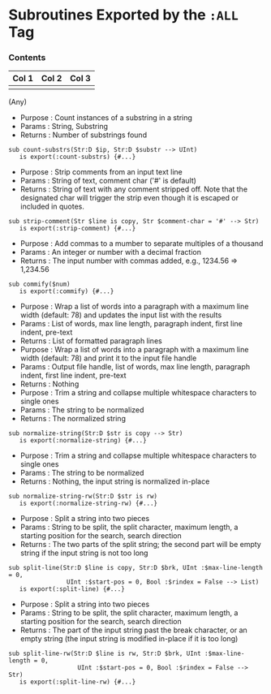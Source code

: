 # Subroutines Exported by the `:ALL` Tag

### Contents

| Col 1 | Col 2 | Col 3 |
| --- | --- | --- |
|  |  |  |
(Any)
- Purpose : Count instances of a substring in a string
- Params  : String, Substring
- Returns : Number of substrings found
```perl6
sub count-substrs(Str:D $ip, Str:D $substr --> UInt)
   is export(:count-substrs) {#...}
```
- Purpose : Strip comments from an input text line
- Params  : String of text, comment char ('#' is default)
- Returns : String of text with any comment stripped off. Note that the designated char will trigger the strip even though it is escaped or included in quotes.
```perl6
sub strip-comment(Str $line is copy, Str $comment-char = '#' --> Str)
   is export(:strip-comment) {#...}
```
- Purpose : Add commas to a mumber to separate multiples of a thousand
- Params  : An integer or number with a decimal fraction
- Returns : The input number with commas added, e.g., 1234.56 => 1,234.56
```perl6
sub commify($num)
   is export(:commify) {#...}
```
- Purpose : Wrap a list of words into a paragraph with a maximum line width (default: 78) and updates the input list with the results
- Params  : List of words, max line length, paragraph indent, first line indent, pre-text
- Returns : List of formatted paragraph lines
- Purpose : Wrap a list of words into a paragraph with a maximum line width (default: 78) and print it to the input file handle
- Params  : Output file handle, list of words, max line length, paragraph indent, first line indent, pre-text
- Returns : Nothing
- Purpose : Trim a string and collapse multiple whitespace characters to single ones
- Params  : The string to be normalized
- Returns : The normalized string
```perl6
sub normalize-string(Str:D $str is copy --> Str)
   is export(:normalize-string) {#...}
```
- Purpose : Trim a string and collapse multiple whitespace characters to single ones
- Params  : The string to be normalized
- Returns : Nothing, the input string is normalized in-place
```perl6
sub normalize-string-rw(Str:D $str is rw)
   is export(:normalize-string-rw) {#...}
```
- Purpose : Split a string into two pieces
- Params  : String to be split, the split character, maximum length, a starting position for the search, search direction
- Returns : The two parts of the split string; the second part will be empty string if the input string is not too long
```perl6
sub split-line(Str:D $line is copy, Str:D $brk, UInt :$max-line-length = 0,
                UInt :$start-pos = 0, Bool :$rindex = False --> List)
   is export(:split-line) {#...}
```
- Purpose : Split a string into two pieces
- Params  : String to be split, the split character, maximum length, a starting position for the search, search direction
- Returns : The part of the input string past the break character, or an empty string (the input string is modified in-place if it is too long)
```perl6
sub split-line-rw(Str:D $line is rw, Str:D $brk, UInt :$max-line-length = 0,
                   UInt :$start-pos = 0, Bool :$rindex = False --> Str)
   is export(:split-line-rw) {#...}
```
